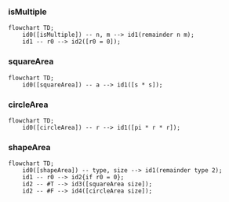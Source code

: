 ### isMultiple
```mermaid
flowchart TD;
    id0([isMultiple]) -- n, m --> id1(remainder n m);
    id1 -- r0 --> id2([r0 = 0]);
```

### squareArea
```mermaid
flowchart TD;
    id0([squareArea]) -- a --> id1([s * s]);
```

### circleArea
```mermaid
flowchart TD;
    id0([circleArea]) -- r --> id1([pi * r * r]);
```

### shapeArea
```mermaid
flowchart TD;
    id0([shapeArea]) -- type, size --> id1(remainder type 2);
    id1 -- r0 --> id2{if r0 = 0};
    id2 -- #T --> id3([squareArea size]);
    id2 -- #F --> id4([circleArea size]);
```

